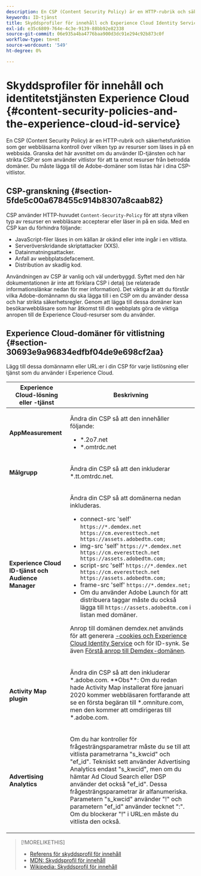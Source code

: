 ```yaml
---
description: En CSP (Content Security Policy) är en HTTP-rubrik och säkerhetsfunktion som ger webbläsarna kontroll över vilken typ av resurser som läses in på en webbsida. Granska det här avsnittet om du använder ID-tjänsten och har strikta CSP:er som använder vitlistor för att ta emot resurser från betrodda domäner. Du måste lägga till de Adobe-domäner som listas här i dina CSP-vitlistor.
keywords: ID-tjänst
title: Skyddsprofiler för innehåll och Experience Cloud Identity Service
exl-id: e35c6809-764e-4c3e-9139-88bb92e82338
source-git-commit: 06e935a4ba4776baa900d3dc91e294c92b873c0f
workflow-type: tm+mt
source-wordcount: '549'
ht-degree: 0%

---
```


# Skyddsprofiler för innehåll och identitetstjänsten Experience Cloud {#content-security-policies-and-the-experience-cloud-id-service}

En CSP (Content Security Policy) är en HTTP-rubrik och säkerhetsfunktion som ger webbläsarna kontroll över vilken typ av resurser som läses in på en webbsida. Granska det här avsnittet om du använder ID-tjänsten och har strikta CSP:er som använder vitlistor för att ta emot resurser från betrodda domäner. Du måste lägga till de Adobe-domäner som listas här i dina CSP-vitlistor.

## CSP-granskning {#section-5fde5c00a678455c914b8307a8caab82}

CSP använder HTTP-huvudet `Content-Security-Policy` för att styra vilken typ av resurser en webbläsare accepterar eller läser in på en sida. Med en CSP kan du förhindra följande:

* JavaScript-filer läses in om källan är okänd eller inte ingår i en vitlista.
* Serveröverskridande skriptattacker (XXS).
* Datainmatningsattacker.
* Anfall av webbplatsdefacement.
* Distribution av skadlig kod.

Användningen av CSP är vanlig och väl underbyggd. Syftet med den här dokumentationen är inte att förklara CSP i detalj (se relaterade informationslänkar nedan för mer information). Det viktiga är att du förstår vilka Adobe-domännamn du ska lägga till i en CSP om du använder dessa och har strikta säkerhetsregler. Genom att lägga till dessa domäner kan besökarwebbläsare som har åtkomst till din webbplats göra de viktiga anropen till de Experience Cloud-resurser som du använder.

## Experience Cloud-domäner för vitlistning {#section-30693e9a96834edfbf04de9e698cf2aa}

Lägg till dessa domännamn eller URL:er i din CSP för varje listlösning eller tjänst som du använder i Experience Cloud.

<table id="table_EC9FC999A62D4B7A830CE73B0AB9EF3C"> 
 <thead> 
  <tr> 
   <th colname="col1" class="entry"> Experience Cloud-lösning eller -tjänst </th> 
   <th colname="col2" class="entry"> Beskrivning </th> 
  </tr> 
 </thead>
 <tbody> 
  <tr> 
   <td colname="col1"> <p> <b>AppMeasurement</b> </p> </td> 
   <td colname="col2"> <p>Ändra din CSP så att den innehåller följande: </p> <p> 
     <ul id="ul_7522AE83A03A4115A84DF5B32D6DD79B"> 
      <li id="li_AB1EC161FB154BEDA1BEFE76C8A38A90"> <span class="codeph"> *.2o7.net</span> </li> 
      <li id="li_4B12A283716746949201528CD6AF529E"> <span class="codeph"> *.omtrdc.net</span> </li> 
     </ul> </p> </td> 
  </tr> 
  <tr> 
   <td colname="col1"> <p> <b>Målgrupp</b> </p> </td> 
   <td colname="col2"> <p>Ändra din CSP så att den inkluderar <span class="codeph"> *.tt.omtrdc.net</span>. </p> </td> 
  </tr> 
  <tr> 
   <td colname="col1"> <p> <b>Experience Cloud ID-tjänst och Audience Manager</b> </p> </td> 
   <td colname="col2"> <p>Ändra din CSP så att domänerna nedan inkluderas.</p> 
   <p><ul>
   <li>connect-src 'self' <code>https://*.demdex.net https://cm.everesttech.net https://assets.adobedtm.com;</code></li>
   <li>img-src 'self' <code>https://*.demdex.net https://cm.everesttech.net https://assets.adobedtm.com;</code></li>
   <li>script-src 'self' <code>https://*.demdex.net https://cm.everesttech.net https://assets.adobedtm.com;</code></li>
   <li>frame-src 'self' <code>https://*.demdex.net;</code></li>
   <li>Om du använder Adobe Launch för att distribuera taggar måste du också lägga till <code>https://assets.adobedtm.com</code> i listan med domäner.</li></ul></p> <p>Anrop till domänen <span class="codeph"> demdex.net</span> används för att generera <a href="../introduction/cookies.md" format="dita" scope="local">-cookies och Experience Cloud Identity Service</a> och för ID-synk. Se även <a href="https://docs.adobe.com/content/help/en/audience-manager/user-guide/reference/demdex-calls.html" format="https" scope="external"> Förstå anrop till Demdex-domänen</a>. </p> </td> </tr> 
 <tr>
 <td colname="col1"> <p> <b>Activity Map plugin</b> </p> </td> 
 <td colname="col2"> <p>Ändra din CSP så att den inkluderar *.adobe.com. **Obs**: Om du redan hade Activity Map installerat före januari 2020 kommer webbläsaren fortfarande att se en första begäran till *.omniture.com, men den kommer att omdirigeras till *.adobe.com. </p></td> 
 </tr>
 <tr>
 <td colname="col1"> <p> <b>Advertising Analytics</b> </p> </td> 
 <td colname="col2"> <p>Om du har kontroller för frågesträngsparametrar måste du se till att vitlista parametrarna "s_kwcid" och "ef_id". Tekniskt sett använder Advertising Analytics endast "s_kwcid", men om du hämtar Ad Cloud Search eller DSP använder det också "ef_id". Dessa frågesträngsparametrar är alfanumeriska. Parametern "s_kwcid" använder "!" och parametern "ef_id" använder tecknet ":". Om du blockerar "!" i URL:en måste du vitlista den också.</p></td> 
 </tr>
 </tbody> 
</table>

>[!MORELIKETHIS]
>
>* [Referens för skyddsprofil för innehåll](https://content-security-policy.com/)
>* [MDN: Skyddsprofil för innehåll](https://developer.mozilla.org/en-US/docs/Web/HTTP/CSP)
>* [Wikipedia: Skyddsprofil för innehåll](https://en.wikipedia.org/wiki/Content_Security_Policy)

